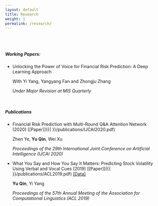 ```yaml
---
layout: default
title: Research
weight: 1
permalink: /research/
---
```


<br/>
<br/>

##### Working Papers:

* Unlocking the Power of Voice for Financial Risk Prediction: A Deep Learning Approach

	With Yi Yang, Yangyang Fan and Zhongju Zhang
	
	*Under Major Revision at MIS Quarterly*

<br/>

##### Publications

* Financial Risk Prediction with Multi-Round Q&A Attention Network (2020) [[Paper]]({{  }}/publications/IJCAI2020.pdf)

	Zhen Ye, **Yu Qin**, Wei Xu

	*Proceedings of the 29th International Joint Conference on Artificial Intelligence (IJCAI 2020)*


* What You Say and How You Say It Matters: Predicting Stock Volatility Using Verbal and Vocal Cues (2019)  [[Paper]]({{  }}/publications/ACL2019.pdf) [[Data]](https://github.com/GeminiLn/EarningsCall_Dataset)

	**Yu Qin**, Yi Yang

	*Proceedings of the 57th Annual Meeting of the Association for Computational Linguistics (ACL 2019)*